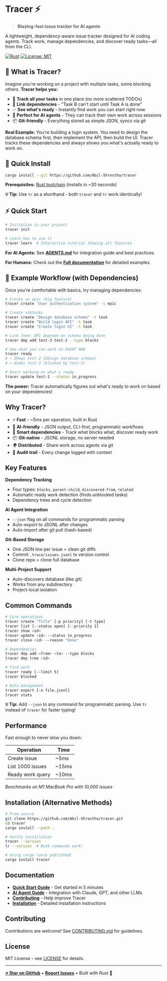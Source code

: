 # Tracer ⚡

> **Blazing-fast issue tracker for AI agents**

A lightweight, dependency-aware issue tracker designed for AI coding agents. Track work, manage dependencies, and discover ready tasks—all from the CLI.

[![Rust](https://img.shields.io/badge/rust-%23000000.svg?style=for-the-badge&logo=rust&logoColor=white)](https://www.rust-lang.org/)
[![License: MIT](https://img.shields.io/badge/License-MIT-yellow.svg?style=for-the-badge)](https://opensource.org/licenses/MIT)

## 🤔 What is Tracer?

Imagine you're working on a project with multiple tasks, some blocking others. **Tracer helps you:**

- 📝 **Track all your tasks** in one place (no more scattered TODOs)
- 🔗 **Link dependencies** - "Task B can't start until Task A is done"
- ✅ **See what's ready** - Instantly find work you can start right now
- 🤖 **Perfect for AI agents** - They can track their own work across sessions
- 📦 **Git-friendly** - Everything stored as simple JSON, syncs via git

**Real Example:** You're building a login system. You need to design the database schema first, then implement the API, then build the UI. Tracer tracks these dependencies and always shows you what's actually ready to work on.

## 🚀 Quick Install

```bash
cargo install --git https://github.com/Abil-Shrestha/tracer
```

**Prerequisites:** [Rust toolchain](https://rustup.rs/) (installs in ~30 seconds)

**💡 Tip:** Use `tr` as a shorthand - both `tracer` and `tr` work identically!

## ⚡ Quick Start

```bash
# Initialize in your project
tracer init

# Learn how to use it
tracer learn  # Interactive tutorial showing all features
```

**For AI Agents:** See **[AGENTS.md](./AGENTS.md)** for integration guide and best practices.

**For Humans:** Check out the **[Full documentation](./QUICK_START.md)** for detailed examples.

## 🎯 Example Workflow (with Dependencies)

Once you're comfortable with basics, try managing dependencies:

```bash
# Create an epic (big feature)
tracer create "User authentication system" -t epic

# Create subtasks
tracer create "Design database schema" -t task
tracer create "Build login API" -t task
tracer create "Create login UI" -t task

# Link them: API depends on schema being done
tracer dep add test-3 test-2 --type blocks

# See what you can work on RIGHT NOW
tracer ready
# → Shows test-2 (Design database schema)
# → Hides test-3 (blocked by test-2)

# Start working on what's ready
tracer update test-2 --status in_progress
```

**The power:** Tracer automatically figures out what's ready to work on based on your dependencies!

## Why Tracer?

- ⚡ **Fast** - ~5ms per operation, built in Rust
- 🤖 **AI-friendly** - JSON output, CLI-first, programmatic workflows
- 🔗 **Smart dependencies** - Track what blocks what, discover ready work
- 📦 **Git-native** - JSONL storage, no server needed
- 🌍 **Distributed** - Share work across agents via git
- 💾 **Audit trail** - Every change logged with context

## Key Features

**Dependency Tracking**

- Four types: `blocks`, `parent-child`, `discovered-from`, `related`
- Automatic ready work detection (finds unblocked tasks)
- Dependency trees and cycle detection

**AI Agent Integration**

- `--json` flag on all commands for programmatic parsing
- Auto-export to JSONL after changes
- Auto-import after git pull (hash-based)

**Git-Based Storage**

- One JSON line per issue = clean git diffs
- Commit `.trace/issues.jsonl` to version control
- Clone repo = clone full database

**Multi-Project Support**

- Auto-discovers database (like git)
- Works from any subdirectory
- Project-local isolation

## Common Commands

```bash
# Core operations
tracer create "Title" [-p priority] [-t type]
tracer list [--status open] [--priority 1]
tracer show <id>
tracer update <id> --status in_progress
tracer close <id> --reason "Done"

# Dependencies
tracer dep add <from> <to> --type blocks
tracer dep tree <id>

# Find work
tracer ready [--limit 5]
tracer blocked

# Data management
tracer export [-o file.jsonl]
tracer stats
```

**💡 Tip:** Add `--json` to any command for programmatic parsing. Use `tr` instead of `tracer` for faster typing!

## Performance

Fast enough to never slow you down:

| Operation        | Time  |
| ---------------- | ----- |
| Create issue     | ~5ms  |
| List 1000 issues | ~15ms |
| Ready work query | ~10ms |

_Benchmarks on M1 MacBook Pro with 10,000 issues_

## Installation (Alternative Methods)

```bash
# From source
git clone https://github.com/Abil-Shrestha/tracer.git
cd tracer
cargo install --path .

# Verify installation
tracer --version
tr --version  # Both commands work!

# Using cargo (once published)
cargo install tracer
```

## Documentation

- **[Quick Start Guide](./QUICK_START.md)** - Get started in 5 minutes
- **[AI Agent Guide](./AGENTS.md)** - Integration with Claude, GPT, and other LLMs
- **[Contributing](./CONTRIBUTING.md)** - Help improve Tracer
- **[Installation](./INSTALL.md)** - Detailed installation instructions

## Contributing

Contributions are welcome! See [CONTRIBUTING.md](./CONTRIBUTING.md) for guidelines.

## License

MIT License - see [LICENSE](LICENSE) for details.

---

**[⭐ Star on GitHub](https://github.com/Abil-Shrestha/tracer)** • **[Report Issues](https://github.com/Abil-Shrestha/tracer/issues)** • Built with Rust 🦀
